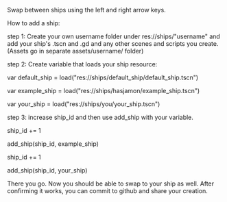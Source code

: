 Swap between ships using the left and right arrow keys.

How to add a ship:

step 1: Create your own username folder under res://ships/"username" and add your ship's .tscn and .gd and any other scenes and scripts you create. (Assets go in separate assets/username/ folder)

step 2: Create variable that loads your ship resource:

  var default_ship = load("res://ships/default_ship/default_ship.tscn")
  
  var example_ship = load("res://ships/hasjamon/example_ship.tscn")
  
  var your_ship = load("res://ships/you/your_ship.tscn")
  
step 3: increase ship_id and then use add_ship with your variable.

  ship_id += 1
  
  add_ship(ship_id, example_ship)
  
  ship_id += 1
  
  add_ship(ship_id, your_ship)

There you go. Now you should be able to swap to your ship as well. After confirming it works, you can commit to github and share your creation.
